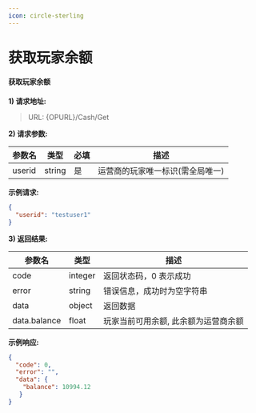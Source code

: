 ```yaml
---
icon: circle-sterling
---
```


# 获取玩家余额

#### 获取玩家余额 <a href="#huo-qu-wan-jia-yu-e" id="huo-qu-wan-jia-yu-e"></a>

**1) 请求地址:**

> URL: {OPURL}/Cash/Get

**2) 请求参数:**

| 参数名    | 类型     | 必填 | 描述                |
| ------ | ------ | -- | ----------------- |
| userid | string | 是  | 运营商的玩家唯一标识(需全局唯一) |

**示例请求:**

```json
{
  "userid": "testuser1"
}
```

**3) 返回结果:**

| 参数名          | 类型      | 描述                  |
| ------------ | ------- | ------------------- |
| code         | integer | 返回状态码，0 表示成功        |
| error        | string  | 错误信息，成功时为空字符串       |
| data         | object  | 返回数据                |
| data.balance | float   | 玩家当前可用余额, 此余额为运营商余额 |

**示例响应:**

```json
{
  "code": 0,
  "error": "",
  "data": {
    "balance": 10994.12
   }
}
```
